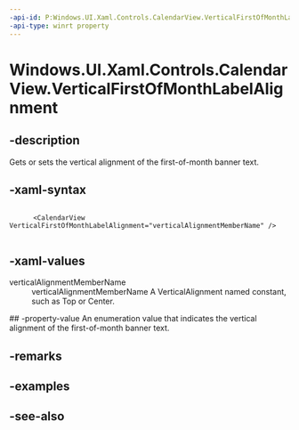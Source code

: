 ```yaml
---
-api-id: P:Windows.UI.Xaml.Controls.CalendarView.VerticalFirstOfMonthLabelAlignment
-api-type: winrt property
---
```


<!-- Property syntax
public Windows.UI.Xaml.VerticalAlignment VerticalFirstOfMonthLabelAlignment { get;  set; }
-->

# Windows.UI.Xaml.Controls.CalendarView.VerticalFirstOfMonthLabelAlignment

## -description
Gets or sets the vertical alignment of the first-of-month banner text.



## -xaml-syntax
```xaml

      <CalendarView VerticalFirstOfMonthLabelAlignment="verticalAlignmentMemberName" />
    
```


## -xaml-values
<dl><dt>verticalAlignmentMemberName</dt><dd>verticalAlignmentMemberName A VerticalAlignment named constant, such as Top or Center.</dd>
</dl>
## -property-value
An enumeration value that indicates the vertical alignment of the first-of-month banner text.

## -remarks

## -examples

## -see-also
